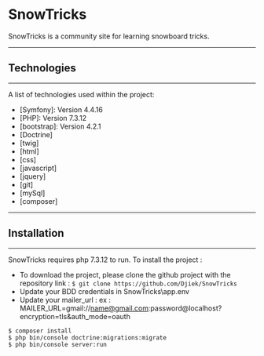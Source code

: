 # SnowTricks
SnowTricks is a community site for learning snowboard tricks.
***
## Technologies
***
A list of technologies used within the project:
* [Symfony]: Version 4.4.16
* [PHP]: Version 7.3.12
* [bootstrap]: Version 4.2.1
* [Doctrine]
* [twig]
* [html]
* [css]
* [javascript]
* [jquery]
* [git]  
* [mySql] 
* [composer]
***

## Installation
***
SnowTricks requires php 7.3.12 to run.
To install the project :

* To download the project, please clone the github project with the repository link :
```$ git clone https://github.com/Djiek/SnowTricks```
* Update your BDD credentials in SnowTricks\app\.env
* Update your mailer_url : ex : MAILER_URL=gmail://name@gmail.com:password@localhost?encryption=tls&auth_mode=oauth
```
$ composer install
$ php bin/console doctrine:migrations:migrate
$ php bin/console server:run
```
